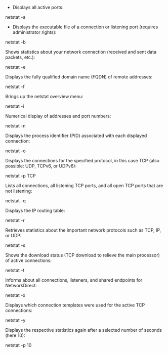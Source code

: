 
* Displays all active ports:

netstat -a


* Displays the executable file of a connection or listening port (requires administrator rights):

netstat -b


Shows statistics about your network connection (received and sent data packets, etc.):

netstat -e


Displays the fully qualified domain name (FQDN) of remote addresses:

netstat -f


Brings up the netstat overview menu:

netstat -i


Numerical display of addresses and port numbers:

netstat -n


Displays the process identifier (PID) associated with each displayed connection:

netstat -o


Displays the connections for the specified protocol, in this case TCP  (also possible: UDP, TCPv6, or UDPv6):

netstat -p TCP


Lists all connections, all listening TCP ports, and all open TCP ports that are not listening:

netstat -q


Displays the IP routing table:

netstat -r


Retrieves statistics about the important network protocols such as TCP, IP, or UDP:

netstat -s


Shows the download status (TCP download to relieve the main processor) of active connections:

netstat -t


Informs about all connections, listeners, and shared endpoints for NetworkDirect:

netstat -x


Displays which connection templates were used for the active TCP connections:

netstat -y

 Displays the respective statistics again after a selected number of seconds (here 10):

netstat -p 10
